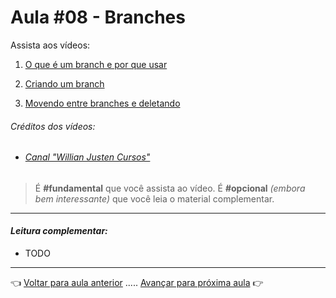 # Aula #08 - Branches

Assista aos vídeos:

  1. [O que é um branch e por que usar](https://www.youtube.com/watch?v=gptt0KjFPR4)

  1. [Criando um branch](https://www.youtube.com/watch?v=naNaoSIWsDA)

  1. [Movendo entre branches e deletando](https://www.youtube.com/watch?v=yE5lon2tXWw)    

###### _Créditos dos vídeos:_
- ###### [Canal "Willian Justen Cursos"](https://www.youtube.com/c/WillianJustenCursos)

> É **#fundamental** que você assista ao vídeo. É **#opcional** _(embora bem interessante)_ que você leia o material complementar.

---

#### _Leitura complementar:_
* TODO

---

👈 [Voltar para aula anterior](../aula07/aula.md) ..... [Avançar para próxima aula](../aula09/aula.md) 👉
  